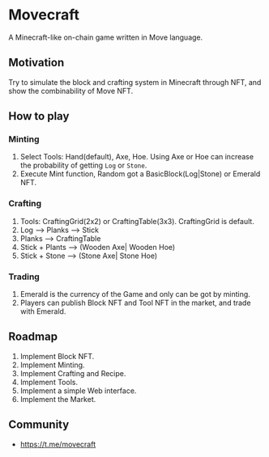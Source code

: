 # Movecraft

A Minecraft-like on-chain game written in Move language.

## Motivation

Try to simulate the block and crafting system in Minecraft through NFT, and show the combinability of Move NFT.

## How to play

### Minting

1. Select Tools: Hand(default), Axe, Hoe. Using Axe or Hoe can increase the probability of getting `Log` or `Stone`.
2. Execute Mint function, Random got a BasicBlock(Log|Stone) or Emerald NFT.

### Crafting

1. Tools: CraftingGrid(2x2) or CraftingTable(3x3). CraftingGrid is default.
2. Log --> Planks --> Stick 
3. Planks --> CraftingTable
4. Stick + Plants --> (Wooden Axe| Wooden Hoe)
5. Stick + Stone --> (Stone Axe| Stone Hoe)

### Trading

1. Emerald is the currency of the Game and only can be got by minting.
2. Players can publish Block NFT and Tool NFT in the market, and trade with Emerald.

## Roadmap

1. Implement Block NFT.
2. Implement Minting.
3. Implement Crafting and Recipe.
4. Implement Tools.
5. Implement a simple Web interface.
6. Implement the Market. 


## Community

* https://t.me/movecraft
